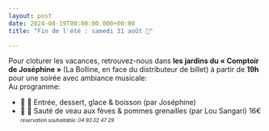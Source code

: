 ```yaml
---
layout: post
date: 2024-08-19T00:00:00.000+00:00
title: "Fin de l'été : samedi 31 août 🎉"

---
```

Pour cloturer les vacances, retrouvez-nous dans **les jardins du « Comptoir de Joséphine »** (La Bolline, en face du distributeur de billet) à partir de **19h** pour une soirée avec ambiance musicale:  
Au programme:
  - 🧁 🍺 Entrée, dessert, glace & boisson (par Joséphine)
  - 🍲 🥔 Sauté de veau aux fèves & pommes grenailles (par Lou Sangari) 16€ <i><small><small>réservation souhaitable: 04 93 02 47 29</small></small></i>
